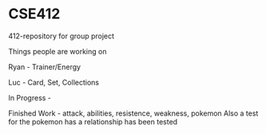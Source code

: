 # CSE412
412-repository for group project

Things people are working on

Ryan - Trainer/Energy 

Luc - Card, Set, Collections

In Progress - 

Finished Work - attack, abilities, resistence, weakness, pokemon
Also a test for the pokemon has a relationship has been tested


